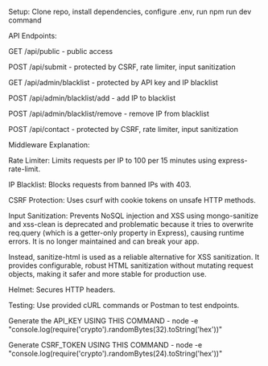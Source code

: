 Setup: Clone repo, install dependencies, configure .env, run npm run dev command

API Endpoints:

GET /api/public - public access

POST /api/submit - protected by CSRF, rate limiter, input sanitization

GET /api/admin/blacklist - protected by API key and IP blacklist

POST /api/admin/blacklist/add - add IP to blacklist

POST /api/admin/blacklist/remove - remove IP from blacklist

POST /api/contact - protected by CSRF, rate limiter, input sanitization

Middleware Explanation:

Rate Limiter: Limits requests per IP to 100 per 15 minutes using express-rate-limit.

IP Blacklist: Blocks requests from banned IPs with 403.

CSRF Protection: Uses csurf with cookie tokens on unsafe HTTP methods.

Input Sanitization: Prevents NoSQL injection and XSS using mongo-sanitize and xss-clean is deprecated and problematic because it tries to overwrite req.query (which is a getter-only property in Express), causing runtime errors. It is no longer maintained and can break your app.

Instead, sanitize-html is used as a reliable alternative for XSS sanitization. It provides configurable, robust HTML sanitization without mutating request objects, making it safer and more stable for production use.

Helmet: Secures HTTP headers.

Testing: Use provided cURL commands or Postman to test endpoints.

Generate the API_KEY USING THIS COMMAND - node -e "console.log(require('crypto').randomBytes(32).toString('hex'))"

Generate CSRF_TOKEN USING THIS COMMAND - node -e "console.log(require('crypto').randomBytes(24).toString('hex'))"
